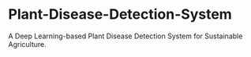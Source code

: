 # Plant-Disease-Detection-System
A Deep Learning-based Plant Disease Detection System for Sustainable Agriculture.
